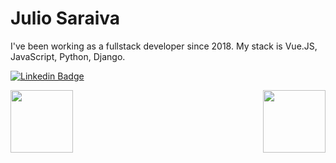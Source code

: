 # Julio Saraiva

<p align="left">
  I've been working as a fullstack developer since 2018. My stack is Vue.JS, JavaScript, Python, Django.
</p>

[![Linkedin Badge](https://img.shields.io/badge/-LinkedIn-blue?style=flat-square&logo=Linkedin&logoColor=white&link=https://www.linkedin.com/in/ojuliosaraiva)](https://www.linkedin.com/in/ojuliosaraiva)

<p align="center">
  <a href="https://github.com/anuraghazra/github-readme-stats">
    <img
      align="left"
      height="100"
      src="https://github-readme-stats.vercel.app/api/top-langs/?username=juliosaraiva&layout=compact"
    />
  </a>
  <a href="https://github.com/anuraghazra/github-readme-stats">
    <img
      align="right"
      height="100"
      src="https://github-readme-stats.vercel.app/api?username=juliosaraiva&show_icons=true"
    />
  </a>
</p>

<!--
**juliosaraiva/juliosaraiva** is a ✨ _special_ ✨ repository because its `README.md` (this file) appears on your GitHub profile.

Here are some ideas to get you started:

- 🔭 I’m currently working on ...
- 🌱 I’m currently learning ...
- 👯 I’m looking to collaborate on ...
- 🤔 I’m looking for help with ...
- 💬 Ask me about ...
- 📫 How to reach me: ...
- 😄 Pronouns: ...
- ⚡ Fun fact: ...
-->
